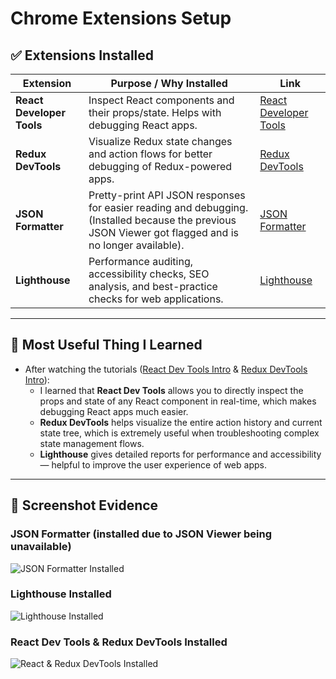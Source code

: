 # Chrome Extensions Setup

## ✅ Extensions Installed

| Extension            | Purpose / Why Installed                                      | Link |
|-----------------------|--------------------------------------------------------------|------|
| **React Developer Tools** | Inspect React components and their props/state. Helps with debugging React apps. | [React Developer Tools](https://chromewebstore.google.com/detail/react-developer-tools/fmkadmapgofadopljbjfkapdkoienihi) |
| **Redux DevTools**    | Visualize Redux state changes and action flows for better debugging of Redux-powered apps. | [Redux DevTools](https://chromewebstore.google.com/detail/redux-devtools/lmhkpmbekcpmknklioeibfkpmmfibljd) |
| **JSON Formatter**    | Pretty-print API JSON responses for easier reading and debugging. (Installed because the previous JSON Viewer got flagged and is no longer available). | [JSON Formatter](https://chromewebstore.google.com/detail/json-formatter/bcjindcccaagfpapjjmafapmmgkkhgoa) |
| **Lighthouse**        | Performance auditing, accessibility checks, SEO analysis, and best-practice checks for web applications. | [Lighthouse](https://chromewebstore.google.com/detail/lighthouse/blipmdconlkpinefehnmjammfjpmpbjk) |

---

## 🔎 Most Useful Thing I Learned

- After watching the tutorials ([React Dev Tools Intro](https://youtu.be/rb1GWqCJid4?si=6Gt00I_yPK8k1X2H) & [Redux DevTools Intro](https://youtu.be/BYpuigD01Ew?si=BahHsCrz0XzQGir0)):
  - I learned that **React Dev Tools** allows you to directly inspect the props and state of any React component in real-time, which makes debugging React apps much easier.
  - **Redux DevTools** helps visualize the entire action history and current state tree, which is extremely useful when troubleshooting complex state management flows.
  - **Lighthouse** gives detailed reports for performance and accessibility — helpful to improve the user experience of web apps.

---

## 🔖 Screenshot Evidence

### JSON Formatter (installed due to JSON Viewer being unavailable)

![JSON Formatter Installed](https://github.com/user-attachments/assets/36067fb4-a2ff-4ea9-b24e-abead3f473ef)

### Lighthouse Installed

![Lighthouse Installed](https://github.com/user-attachments/assets/d4200ab1-cdf2-4e40-b214-664a1749e320)

### React Dev Tools & Redux DevTools Installed

![React & Redux DevTools Installed](https://github.com/user-attachments/assets/93d2471b-7380-49ff-9750-6e5ac0600302)

